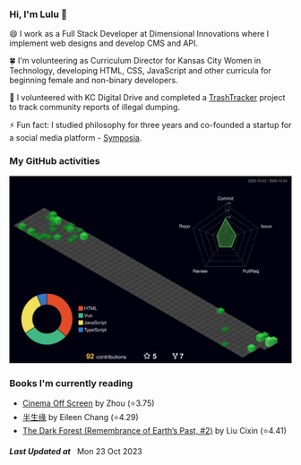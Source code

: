### Hi, I'm Lulu 👋

😄 I work as a Full Stack Developer at Dimensional Innovations where I implement web designs and develop CMS and API.

🍀 I'm volunteering as Curriculum Director for Kansas City Women in Technology, developing HTML, CSS, JavaScript and other curricula for beginning female and non-binary developers.

🌱 I volunteered with KC Digital Drive and completed a [TrashTracker](https://github.com/codeforkansascity/TrashTrackerWebApp) project to track community reports of illegal dumping.

⚡ Fun fact: I studied philosophy for three years and co-founded a startup for a social media platform - [Symposia](https://www.projectsymposia.com/).

<!-- [![Top Langs](https://github-readme-stats.vercel.app/api/top-langs/?username=lulu-cao&layout=compact)](https://github.com/lulu-cao/github-readme-stats) -->
### My GitHub activities
<!-- <p align="center">
	<picture>
	  <source media="(prefers-color-scheme: dark)" srcset="https://raw.githubusercontent.com/lulu-cao/lulu-cao/output-3d-contrib/night.svg" />
	  <source media="(prefers-color-scheme: light)" srcset="https://raw.githubusercontent.com/lulu-cao/lulu-cao/output-3d-contrib/day.svg" />
	  <img alt="github profile contributions chart" src="https://raw.githubusercontent.com/lulu-cao/lulu-cao/output-3d-contrib/day.svg" />
	</picture>
</p> -->
![](./profile-3d-contrib/profile-night-green.svg)

### Books I'm currently reading
<!-- GOODREADS-LIST:START -->
- [Cinema Off Screen](https://www.goodreads.com/review/show/5848075414?utm_medium=api&utm_source=rss) by Zhou (⭐️3.75)
- [半生缘](https://www.goodreads.com/review/show/5771896605?utm_medium=api&utm_source=rss) by Eileen Chang (⭐️4.29)
- [The Dark Forest (Remembrance of Earth’s Past, #2)](https://www.goodreads.com/review/show/5375020778?utm_medium=api&utm_source=rss) by Liu Cixin (⭐️4.41)
<!-- GOODREADS-LIST:END -->

<!--STARTS_HERE_QUOTE_README-->
<!--ENDS_HERE_QUOTE_README-->
<i><b>Last Updated at</b></i> &nbsp;<!-- LAST-UPDATE:START -->
Mon  23 Oct 2023
<!-- LAST-UPDATE:END -->
